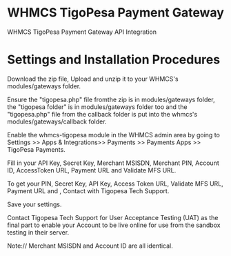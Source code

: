 # WHMCS TigoPesa Payment Gateway
  WHMCS TigoPesa Payment Gateway API Integration
  
# Settings and Installation Procedures


Download the zip file, Upload and unzip it to your WHMCS's modules/gateways folder.

Ensure the "tigopesa.php" file fromthe zip is in modules/gateways folder, the "tigopesa folder" is in modules/gateways folder too and the "tigopesa.php" file from the callback folder is put into the whmcs's modules/gateways/callback folder.

Enable the whmcs-tigopesa module in the WHMCS admin area by going to Settings >> Apps & Integrations>> Payments >> Payments Apps >> TigoPesa Payments.

Fill in your API Key, Secret Key, Merchant MSISDN, Merchant PIN, Account ID, AccessToken URL, Payment URL and Validate MFS URL.

To get your PIN, Secret Key, API Key, Access Token URL, Validate MFS URL, Payment URL and , Contact with Tigopesa Tech Support.

Save your settings.

Contact Tigopesa Tech Support for User Acceptance Testing (UAT) as the final part to enable your Account to be live online for use from the sandbox testing in their server.

Note:// Merchant MSISDN and Account ID are all identical.


